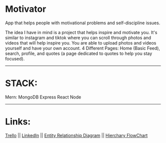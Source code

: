 # Motivator
App that helps people with motivational problems and self-discipline issues.



The idea I have in mind is a project that helps inspire and motivate you. It's similar to instagram and tiktok where you can scroll through photos and videos that will help inspire you.
You are able to upload photos and videos yourself and have your own account.
4 Different Pages: Home (Basic Feed), search, profile, and quotes (a page dedicated to quotes to help you stay focused).

----------------------------------------------------------------------------------------------------------------
# STACK:
Mern:
  MongoDB
  Express
  React
  Node
  
  ----------------------------------------------------------------------------------------------------------------
  
# Links:
<a href="https://trello.com/invite/b/rgbIkz1X/a178aa1c51fdbf170e18373ad186ce7a/motivator-project" target="_blank">Trello</a> ||
<a href="https://www.linkedin.com/in/philippecovington" target="_blank">LinkedIn</a> ||
<a href="https://drive.google.com/file/d/1Sryy0JCHMnIV3vFHOqFVinQQVuVa1J_j/view" target="_blank">Entity Relationship Diagram</a> ||
<a href="https://drive.google.com/file/d/1r-kDc4l6V6Ini3JyTt098-SaRmdc0aSa/view" target="_blank">Hierchary FlowChart</a>
